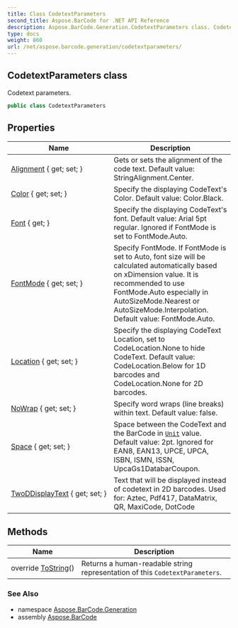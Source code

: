 ```yaml
---
title: Class CodetextParameters
second_title: Aspose.BarCode for .NET API Reference
description: Aspose.BarCode.Generation.CodetextParameters class. Codetext parameters
type: docs
weight: 860
url: /net/aspose.barcode.generation/codetextparameters/
---
```

## CodetextParameters class

Codetext parameters.

```csharp
public class CodetextParameters
```

## Properties

| Name | Description |
| --- | --- |
| [Alignment](../../aspose.barcode.generation/codetextparameters/alignment/) { get; set; } | Gets or sets the alignment of the code text. Default value: StringAlignment.Center. |
| [Color](../../aspose.barcode.generation/codetextparameters/color/) { get; set; } | Specify the displaying CodeText's Color. Default value: Color.Black. |
| [Font](../../aspose.barcode.generation/codetextparameters/font/) { get; } | Specify the displaying CodeText's font. Default value: Arial 5pt regular. Ignored if FontMode is set to FontMode.Auto. |
| [FontMode](../../aspose.barcode.generation/codetextparameters/fontmode/) { get; set; } | Specify FontMode. If FontMode is set to Auto, font size will be calculated automatically based on xDimension value. It is recommended to use FontMode.Auto especially in AutoSizeMode.Nearest or AutoSizeMode.Interpolation. Default value: FontMode.Auto. |
| [Location](../../aspose.barcode.generation/codetextparameters/location/) { get; set; } | Specify the displaying CodeText Location, set to CodeLocation.None to hide CodeText. Default value: CodeLocation.Below for 1D barcodes and CodeLocation.None for 2D barcodes. |
| [NoWrap](../../aspose.barcode.generation/codetextparameters/nowrap/) { get; set; } | Specify word wraps (line breaks) within text. Default value: false. |
| [Space](../../aspose.barcode.generation/codetextparameters/space/) { get; set; } | Space between the CodeText and the BarCode in [`Unit`](../unit/) value. Default value: 2pt. Ignored for EAN8, EAN13, UPCE, UPCA, ISBN, ISMN, ISSN, UpcaGs1DatabarCoupon. |
| [TwoDDisplayText](../../aspose.barcode.generation/codetextparameters/twoddisplaytext/) { get; set; } | Text that will be displayed instead of codetext in 2D barcodes. Used for: Aztec, Pdf417, DataMatrix, QR, MaxiCode, DotCode |

## Methods

| Name | Description |
| --- | --- |
| override [ToString](../../aspose.barcode.generation/codetextparameters/tostring/)() | Returns a human-readable string representation of this `CodetextParameters`. |

### See Also

* namespace [Aspose.BarCode.Generation](../../aspose.barcode.generation/)
* assembly [Aspose.BarCode](../../)



